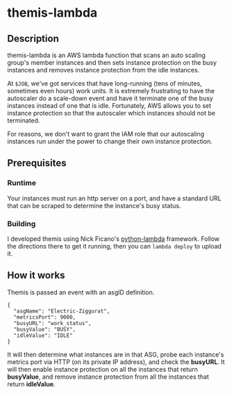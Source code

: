 # themis-lambda

## Description

themis-lambda is an AWS lambda function that scans an auto scaling group's member instances and then sets instance protection on the busy instances and removes instance protection from the idle instances.

At `$JOB`, we've got services that have long-running (tens of minutes, sometimes even hours) work units. It is extremely frustrating to have the autoscaler do a scale-down event and have it terminate one of the busy instances instead of one that is idle. Fortunately, AWS allows you to set instance protection so that the autoscaler which instances should not be terminated.

For reasons, we don't want to grant the IAM role that our autoscaling instances run under the power to change their own instance protection.

## Prerequisites

### Runtime

Your instances must run an http server on a port, and have a standard URL that can be scraped to determine the instance's busy status.

### Building

I developed themis using Nick Ficano's [python-lambda](https://github.com/nficano/python-lambda) framework. Follow the directions there to get it running, then you can `lambda deploy` to upload it.

## How it works

Themis is passed an event with an asgID definition. 

```
{
  "asgName": "Electric-Ziggurat",
  "metricsPort": 9000,
  "busyURL": "work_status",
  "busyValue": "BUSY",
  "idleValue": "IDLE"
}

```

It will then determine what instances are in that ASG, probe each instance's metrics port via HTTP (on its private IP address), and check the **busyURL**. It will then enable instance protection on all the instances that return **busyValue**, and remove instance protection from all the instances that return **idleValue**.

